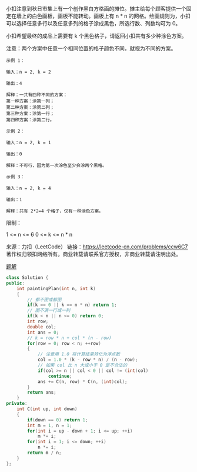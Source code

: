 小扣注意到秋日市集上有一个创作黑白方格画的摊位。摊主给每个顾客提供一个固定在墙上的白色画板，画板不能转动。画板上有 n * n 的网格。绘画规则为，小扣可以选择任意多行以及任意多列的格子涂成黑色，所选行数、列数均可为 0。

小扣希望最终的成品上需要有 k 个黑色格子，请返回小扣共有多少种涂色方案。

注意：两个方案中任意一个相同位置的格子颜色不同，就视为不同的方案。

```
示例 1：

输入：n = 2, k = 2

输出：4

解释：一共有四种不同的方案：
第一种方案：涂第一列；
第二种方案：涂第二列；
第三种方案：涂第一行；
第四种方案：涂第二行。

示例 2：

输入：n = 2, k = 1

输出：0

解释：不可行，因为第一次涂色至少会涂两个黑格。

示例 3：

输入：n = 2, k = 4

输出：1

解释：共有 2*2=4 个格子，仅有一种涂色方案。
```

限制：

1 <= n <= 6
0 <= k <= n * n

来源：力扣（LeetCode）
链接：https://leetcode-cn.com/problems/ccw6C7
著作权归领扣网络所有。商业转载请联系官方授权，非商业转载请注明出处。

[题解](https://leetcode-cn.com/problems/ccw6C7/solution/bao-li-po-jie-hei-bai-fang-ge-hua-xiang-xi-jie-ti-/)

```cpp
class Solution {
public:
    int paintingPlan(int n, int k) 
    {
        // 都不图或都图
        if(k == 0 || k == n * n) return 1;
        // 图不满一行或一列
        if(k < n || n <= 0) return 0;
        int row;
        double col;
        int ans = 0;
        // k = row * n + col * (n - row)
        for(row = 0; row < n; ++row)
        {
            // 注意用 1.0 将计算结果转化为浮点数
            col = 1.0 * (k - row * n) / (n - row);
            // 如果 col 比 n 大或小于 0 是不合法的
            if(col >= n || col < 0 || col != (int)col)
                continue; 
            ans += C(n, row) * C(n, (int)col);
        }
        return ans;
    }
private:
    int C(int up, int down)
    {
        if(down == 0) return 1;
        int m = 1, n = 1;
        for(int i = up - down + 1; i <= up; ++i)
            m *= i;
        for(int i = 1; i <= down; ++i)
            n *= i;
        return m / n;
    }
};
```


